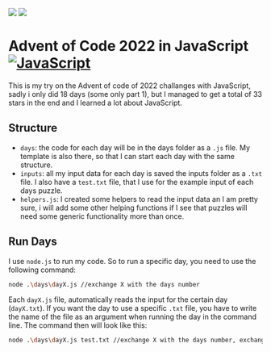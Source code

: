 ![](https://img.shields.io/badge/stars%20⭐-33-yellow)
![](https://img.shields.io/badge/days%20completed%20📅-18-blue)

# Advent of Code 2022 in JavaScript [![JavaScript](https://skillicons.dev/icons?i=js)](https://skillicons.dev)

This is my try on the Advent of code of 2022 challanges with JavaScript, sadly i only did 18 days (some only part 1), but I managed to get a total of 33 stars in the end and I learned a lot about JavaScript.

## Structure

- `days`: the code for each day will be in the days folder as a `.js` file. My template is also there, so that I can start each day with the same structure.
- `inputs`: all my input data for each day is saved the inputs folder as a `.txt` file. I also have a `test.txt` file, that I use for the example input of each days puzzle.
- `helpers.js`: I created some helpers to read the input data an I am pretty sure, i will add some other helping functions if I see that puzzles will need some generic functionality more than once.

## Run Days

I use `node.js` to run my code. So to run a specific day, you need to use the following command:

```sh
node .\days\dayX.js //exchange X with the days number
```

Each `dayX.js` file, automatically reads the input for the certain day (`dayX.txt`). If you want the day to use a specific `.txt` file, you have to write the name of the file as an argument when running the day in the command line.
The command then will look like this:

```sh
node .\days\dayX.js test.txt //exchange X with the days number, exchange test.txt with your filename
```
